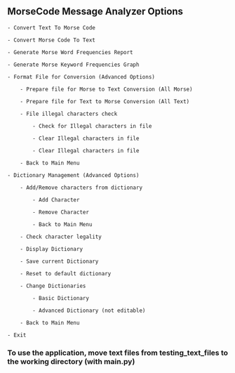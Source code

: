 ## MorseCode Message Analyzer Options

    - Convert Text To Morse Code

    - Convert Morse Code To Text

    - Generate Morse Word Frequencies Report

    - Generate Morse Keyword Frequencies Graph

    - Format File for Conversion (Advanced Options)

        - Prepare file for Morse to Text Conversion (All Morse)

        - Prepare file for Text to Morse Conversion (All Text)

        - File illegal characters check

            - Check for Illegal characters in file

            - Clear Illegal characters in file

            - Clear Illegal characters in file

        - Back to Main Menu

    - Dictionary Management (Advanced Options)

        - Add/Remove characters from dictionary

            - Add Character

            - Remove Character

            - Back to Main Menu

        - Check character legality

        - Display Dictionary

        - Save current Dictionary

        - Reset to default dictionary

        - Change Dictionaries

            - Basic Dictionary

            - Advanced Dictionary (not editable)

        - Back to Main Menu
        
    - Exit


### To use the application, move text files from testing_text_files to the working directory (with main.py) 

